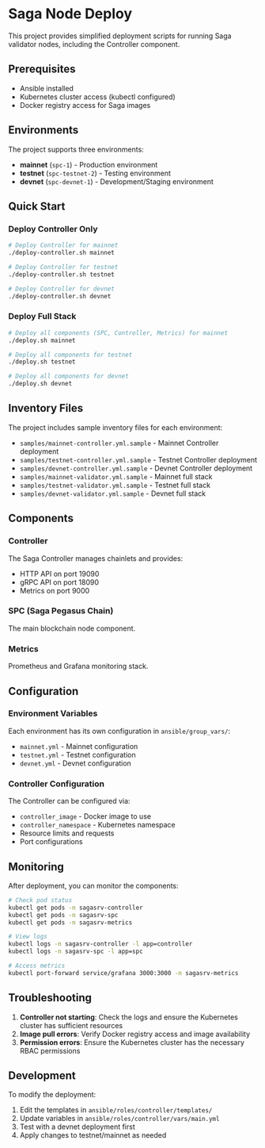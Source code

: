 # Saga Node Deploy

This project provides simplified deployment scripts for running Saga validator nodes, including the Controller component.

## Prerequisites

- Ansible installed
- Kubernetes cluster access (kubectl configured)
- Docker registry access for Saga images

## Environments

The project supports three environments:

- **mainnet** (`spc-1`) - Production environment
- **testnet** (`spc-testnet-2`) - Testing environment  
- **devnet** (`spc-devnet-1`) - Development/Staging environment

## Quick Start

### Deploy Controller Only

```bash
# Deploy Controller for mainnet
./deploy-controller.sh mainnet

# Deploy Controller for testnet
./deploy-controller.sh testnet

# Deploy Controller for devnet
./deploy-controller.sh devnet
```

### Deploy Full Stack

```bash
# Deploy all components (SPC, Controller, Metrics) for mainnet
./deploy.sh mainnet

# Deploy all components for testnet
./deploy.sh testnet

# Deploy all components for devnet
./deploy.sh devnet
```

## Inventory Files

The project includes sample inventory files for each environment:

- `samples/mainnet-controller.yml.sample` - Mainnet Controller deployment
- `samples/testnet-controller.yml.sample` - Testnet Controller deployment
- `samples/devnet-controller.yml.sample` - Devnet Controller deployment
- `samples/mainnet-validator.yml.sample` - Mainnet full stack
- `samples/testnet-validator.yml.sample` - Testnet full stack
- `samples/devnet-validator.yml.sample` - Devnet full stack

## Components

### Controller

The Saga Controller manages chainlets and provides:
- HTTP API on port 19090
- gRPC API on port 18090
- Metrics on port 9000

### SPC (Saga Pegasus Chain)

The main blockchain node component.

### Metrics

Prometheus and Grafana monitoring stack.

## Configuration

### Environment Variables

Each environment has its own configuration in `ansible/group_vars/`:

- `mainnet.yml` - Mainnet configuration
- `testnet.yml` - Testnet configuration  
- `devnet.yml` - Devnet configuration

### Controller Configuration

The Controller can be configured via:

- `controller_image` - Docker image to use
- `controller_namespace` - Kubernetes namespace
- Resource limits and requests
- Port configurations

## Monitoring

After deployment, you can monitor the components:

```bash
# Check pod status
kubectl get pods -n sagasrv-controller
kubectl get pods -n sagasrv-spc
kubectl get pods -n sagasrv-metrics

# View logs
kubectl logs -n sagasrv-controller -l app=controller
kubectl logs -n sagasrv-spc -l app=spc

# Access metrics
kubectl port-forward service/grafana 3000:3000 -n sagasrv-metrics
```

## Troubleshooting

1. **Controller not starting**: Check the logs and ensure the Kubernetes cluster has sufficient resources
2. **Image pull errors**: Verify Docker registry access and image availability
3. **Permission errors**: Ensure the Kubernetes cluster has the necessary RBAC permissions

## Development

To modify the deployment:

1. Edit the templates in `ansible/roles/controller/templates/`
2. Update variables in `ansible/roles/controller/vars/main.yml`
3. Test with a devnet deployment first
4. Apply changes to testnet/mainnet as needed 